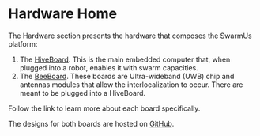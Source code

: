 # Hardware Home

The Hardware section presents the hardware that composes the SwarmUs platform:

1. The [HiveBoard](HiveBoard/HiveBoard_V1.000.md). This is the main embedded computer that, when plugged into a robot, enables it with swarm capacities.
2. The [BeeBoard](BeeBoard/BeeBoard_V1.000.md). These boards are Ultra-wideband (UWB) chip and antennas modules that allow the interlocalization to occur. There are meant to be plugged into a HiveBoard.

Follow the link to learn more about each board specifically.

The designs for both boards are hosted on [GitHub](https://github.com/SwarmUS/Electrical).






